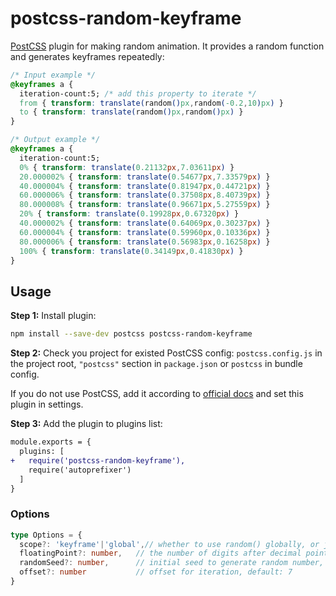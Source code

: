 # postcss-random-keyframe

[PostCSS] plugin for making random animation.
 It provides a random function and generates keyframes repeatedly:

[PostCSS]: https://github.com/postcss/postcss

```css
/* Input example */
@keyframes a {
  iteration-count:5; /* add this property to iterate */
  from { transform: translate(random()px,random(-0.2,10)px) }
  to { transform: translate(random()px,random()px) } 
}
```

```css
/* Output example */
@keyframes a {
  iteration-count:5;
  0% { transform: translate(0.21132px,7.03611px) }
  20.000002% { transform: translate(0.54677px,7.33579px) }
  40.000004% { transform: translate(0.81947px,0.44721px) }
  60.000006% { transform: translate(0.37508px,8.40739px) }
  80.000008% { transform: translate(0.96671px,5.27559px) }  
  20% { transform: translate(0.19928px,0.67320px) }
  40.000002% { transform: translate(0.64069px,0.30237px) }
  60.000004% { transform: translate(0.59960px,0.10336px) }
  80.000006% { transform: translate(0.56983px,0.16258px) }
  100% { transform: translate(0.34149px,0.41830px) } 
}
```

## Usage

**Step 1:** Install plugin:

```sh
npm install --save-dev postcss postcss-random-keyframe
```

**Step 2:** Check you project for existed PostCSS config: `postcss.config.js`
in the project root, `"postcss"` section in `package.json`
or `postcss` in bundle config.

If you do not use PostCSS, add it according to [official docs]
and set this plugin in settings.

**Step 3:** Add the plugin to plugins list:

```diff
module.exports = {
  plugins: [
+   require('postcss-random-keyframe'),
    require('autoprefixer')
  ]
}
```

### Options

```ts
type Options = {
  scope?: 'keyframe'|'global',// whether to use random() globally, or just in @keyframes. default: false
  floatingPoint?: number,   // the number of digits after decimal point, default: 7
  randomSeed?: number,      // initial seed to generate random number, default: 0
  offset?: number           // offset for iteration, default: 7
}
```

[official docs]: https://github.com/postcss/postcss#usage
